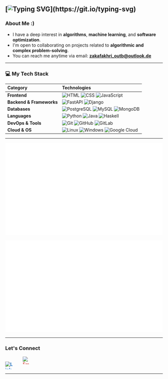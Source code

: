 [![Typing SVG](https://readme-typing-svg.demolab.com?font=Fira+Code&pause=1000&color=2FC630&width=435&lines=Hi%2C+I'am+Zak!;Welcome+to+my+Github+profile.;Let's+create+the+future+together.)](https://git.io/typing-svg)
---

### About Me :)
- I have a deep interest in **algorithms**, **machine learning**, and **software optimization**.
- I'm open to collaborating on projects related to **algorithmic and complex problem-solving**.
- You can reach me anytime via email: **zakafakhri_outb@outlook.de**

---

### 💻 My Tech Stack

| Category | Technologies |
| :--- | :--- |
| **Frontend** | <img src="https://cdn.jsdelivr.net/gh/devicons/devicon/icons/html5/html5-original.svg" alt="HTML" width="40" height="40"/> <img src="https://cdn.jsdelivr.net/gh/devicons/devicon/icons/css3/css3-original.svg" alt="CSS" width="40" height="40"/> <img src="https://cdn.jsdelivr.net/gh/devicons/devicon/icons/javascript/javascript-original.svg" alt="JavaScript" width="40" height="40"/> |
| **Backend & Frameworks** | <img src="https://cdn.jsdelivr.net/gh/devicons/devicon/icons/fastapi/fastapi-original.svg" alt="FastAPI" width="40" height="40"/> <img src="https://cdn.jsdelivr.net/gh/devicons/devicon/icons/django/django-plain.svg" alt="Django" width="40" height="40"/> |
| **Databases** | <img src="https://cdn.jsdelivr.net/gh/devicons/devicon/icons/postgresql/postgresql-original.svg" alt="PostgreSQL" width="40" height="40"/> <img src="https://cdn.jsdelivr.net/gh/devicons/devicon/icons/mysql/mysql-original.svg" alt="MySQL" width="40" height="40"/> <img src="https://cdn.jsdelivr.net/gh/devicons/devicon/icons/mongodb/mongodb-original.svg" alt="MongoDB" width="40" height="40"/> |
| **Languages** | <img src="https://cdn.jsdelivr.net/gh/devicons/devicon/icons/python/python-original.svg" alt="Python" width="40" height="40"/> <img src="https://cdn.jsdelivr.net/gh/devicons/devicon/icons/java/java-original.svg" alt="Java" width="40" height="40"/> <img src="https://cdn.jsdelivr.net/gh/devicons/devicon/icons/haskell/haskell-original.svg" alt="Haskell" width="40" height="40"/> |
| **DevOps & Tools** | <img src="https://cdn.jsdelivr.net/gh/devicons/devicon/icons/git/git-original.svg" alt="Git" width="40" height="40"/> <img src="https://cdn.jsdelivr.net/gh/devicons/devicon/icons/github/github-original.svg" alt="GitHub" width="40" height="40"/> <img src="https://cdn.jsdelivr.net/gh/devicons/devicon/icons/gitlab/gitlab-original.svg" alt="GitLab" width="40" height="40"/> |
| **Cloud & OS** | <img src="https://cdn.jsdelivr.net/gh/devicons/devicon/icons/linux/linux-original.svg" alt="Linux" width="40" height="40"/> <img src="https://cdn.jsdelivr.net/gh/devicons/devicon/icons/windows11/windows11-original.svg" alt="Windows" width="40" height="40"/> <img src="https://cdn.jsdelivr.net/gh/devicons/devicon/icons/googlecloud/googlecloud-original.svg" alt="Google Cloud" width="40" height="40"/> |

---


![GitHub Stats](https://raw.githubusercontent.com/Zakaria-Fakhri/github-stats/master/generated/overview.svg)


![Top Languages](https://raw.githubusercontent.com/Zakaria-Fakhri/github-stats/master/generated/languages.svg)

---

### Let's Connect

<p>
  <a href="https://de.linkedin.com/in/zakariae-fakhri" target="_blank" rel="noopener noreferrer" style="text-decoration:none; color:#0A66C2; font-weight:600; margin-right:20px; display:inline-flex; align-items:center;">
    <img src="https://cdn.jsdelivr.net/npm/simple-icons@v9/icons/linkedin.svg" alt="LinkedIn" width="24" height="24" style="margin-right:8px;"/>
  </a>

  <a href="mailto:zakafakhri_outb@outlook.de" style="text-decoration:none; color:#D44638; font-weight:600; display:inline-flex; align-items:center;">
    <img src="https://cdn.jsdelivr.net/npm/simple-icons@v9/icons/gmail.svg" alt="Email" width="24" height="24" style="margin-right:8px;"/>
  </a>
</p>



---

